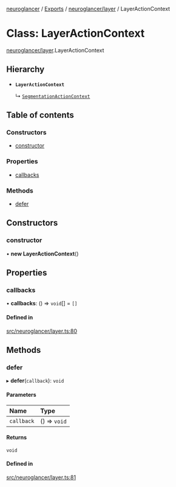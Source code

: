 [neuroglancer](../README.md) / [Exports](../modules.md) / [neuroglancer/layer](../modules/neuroglancer_layer.md) / LayerActionContext

# Class: LayerActionContext

[neuroglancer/layer](../modules/neuroglancer_layer.md).LayerActionContext

## Hierarchy

- **`LayerActionContext`**

  ↳ [`SegmentationActionContext`](../interfaces/neuroglancer_segmentation_user_layer._internal_.SegmentationActionContext.md)

## Table of contents

### Constructors

- [constructor](neuroglancer_layer.LayerActionContext.md#constructor)

### Properties

- [callbacks](neuroglancer_layer.LayerActionContext.md#callbacks)

### Methods

- [defer](neuroglancer_layer.LayerActionContext.md#defer)

## Constructors

### constructor

• **new LayerActionContext**()

## Properties

### callbacks

• **callbacks**: () => `void`[] = `[]`

#### Defined in

[src/neuroglancer/layer.ts:80](https://github.com/ActiveBrainAtlas2/neuroglancer/blob/034b457d/src/neuroglancer/layer.ts#L80)

## Methods

### defer

▸ **defer**(`callback`): `void`

#### Parameters

| Name | Type |
| :------ | :------ |
| `callback` | () => `void` |

#### Returns

`void`

#### Defined in

[src/neuroglancer/layer.ts:81](https://github.com/ActiveBrainAtlas2/neuroglancer/blob/034b457d/src/neuroglancer/layer.ts#L81)
